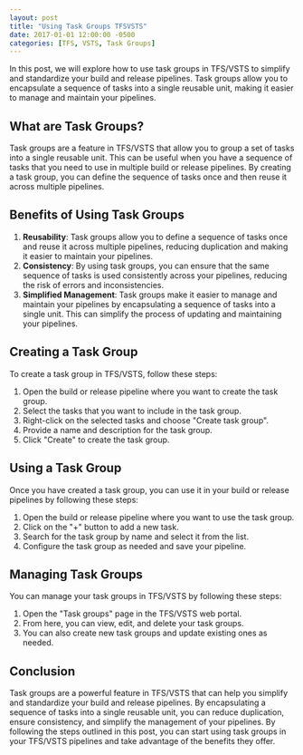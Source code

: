 ```yaml
---
layout: post
title: "Using Task Groups TFSVSTS"
date: 2017-01-01 12:00:00 -0500
categories: [TFS, VSTS, Task Groups]
---
```


In this post, we will explore how to use task groups in TFS/VSTS to simplify and standardize your build and release pipelines. Task groups allow you to encapsulate a sequence of tasks into a single reusable unit, making it easier to manage and maintain your pipelines.

## What are Task Groups?

Task groups are a feature in TFS/VSTS that allow you to group a set of tasks into a single reusable unit. This can be useful when you have a sequence of tasks that you need to use in multiple build or release pipelines. By creating a task group, you can define the sequence of tasks once and then reuse it across multiple pipelines.

## Benefits of Using Task Groups

1. **Reusability**: Task groups allow you to define a sequence of tasks once and reuse it across multiple pipelines, reducing duplication and making it easier to maintain your pipelines.
2. **Consistency**: By using task groups, you can ensure that the same sequence of tasks is used consistently across your pipelines, reducing the risk of errors and inconsistencies.
3. **Simplified Management**: Task groups make it easier to manage and maintain your pipelines by encapsulating a sequence of tasks into a single unit. This can simplify the process of updating and maintaining your pipelines.

## Creating a Task Group

To create a task group in TFS/VSTS, follow these steps:

1. Open the build or release pipeline where you want to create the task group.
2. Select the tasks that you want to include in the task group.
3. Right-click on the selected tasks and choose "Create task group".
4. Provide a name and description for the task group.
5. Click "Create" to create the task group.

## Using a Task Group

Once you have created a task group, you can use it in your build or release pipelines by following these steps:

1. Open the build or release pipeline where you want to use the task group.
2. Click on the "+" button to add a new task.
3. Search for the task group by name and select it from the list.
4. Configure the task group as needed and save your pipeline.

## Managing Task Groups

You can manage your task groups in TFS/VSTS by following these steps:

1. Open the "Task groups" page in the TFS/VSTS web portal.
2. From here, you can view, edit, and delete your task groups.
3. You can also create new task groups and update existing ones as needed.

## Conclusion

Task groups are a powerful feature in TFS/VSTS that can help you simplify and standardize your build and release pipelines. By encapsulating a sequence of tasks into a single reusable unit, you can reduce duplication, ensure consistency, and simplify the management of your pipelines. By following the steps outlined in this post, you can start using task groups in your TFS/VSTS pipelines and take advantage of the benefits they offer.
